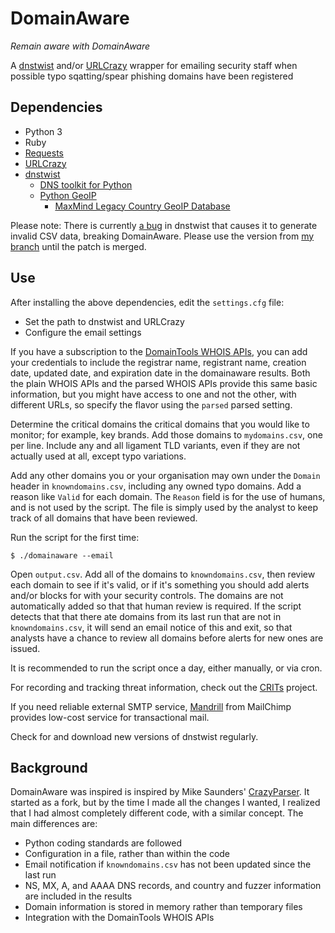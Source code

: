 # DomainAware
 *Remain aware with DomainAware*

A [dnstwist](https://github.com/elceef/dnstwist) and/or [URLCrazy](http://www.morningstarsecurity.com/research/urlcrazy)
wrapper for emailing security staff when possible typo sqatting/spear phishing domains have been registered

## Dependencies

- Python 3
- Ruby
- [Requests](https://pypi.python.org/pypi/requests/)
- [URLCrazy](http://www.morningstarsecurity.com/research/urlcrazy)
- [dnstwist](https://github.com/seanthegeek/dnstwist/tree/patch-1)
  - [DNS toolkit for Python](https://pypi.python.org/pypi/dnspython)
  - [Python GeoIP](https://pypi.python.org/pypi/GeoIP/)
    - [MaxMind Legacy Country GeoIP Database](https://dev.maxmind.com/geoip/legacy/install/country/)

Please note: There is currently [a bug](https://github.com/elceef/dnstwist/pull/27) in dnstwist that causes it to generate invalid CSV data, breaking DomainAware.
Please use the version from [my branch](https://github.com/seanthegeek/dnstwist/tree/patch-1) until the patch is merged.

## Use

After installing the above dependencies, edit the `settings.cfg` file:

- Set the path to dnstwist and URLCrazy
- Configure the email settings

If you have a subscription to the 
[DomainTools WHOIS APIs](https://www.domaintools.com/products/api-integration/pricing/), you can add your credentials to
include the registrar name, registrant name, creation date, updated date, and expiration date in the domainaware
results. Both the plain WHOIS APIs and the parsed WHOIS APIs provide this same basic information, but you might have 
access to one and not the other, with different URLs, so specify the flavor using the `parsed` parsed setting.

Determine the critical domains the critical domains that you would like to monitor; for example, key brands.
Add those domains to `mydomains.csv`, one per line. Include any and all ligament TLD variants, even if they are not
actually used at all, except typo variations.

Add any other domains you or your organisation may own under the `Domain` header in `knowndomains.csv`, including any 
owned typo domains. Add a reason like `Valid` for each domain. The `Reason` field is for the use of humans, and is not 
used by the script. The file is simply used by the analyst to keep track of all domains that have been reviewed.

Run the script for the first time:

    $ ./domainaware --email

Open `output.csv`. Add all of the domains to `knowndomains.csv`, then review each domain to see if it's valid, or 
if it's something you should add alerts and/or blocks for with your security controls. The domains are not automatically
added so that that human review is required. If the script detects that that there ate domains from its last run that 
are not in `knowndomains.csv`, it will send an email notice of this and exit, so that analysts have a chance to review
all domains before alerts for new ones are issued.

It is recommended to run the script once a day, either manually, or via cron. 

For recording and tracking threat information, check out the [CRITs](https://github.com/crits/crits) project.

If you need reliable external SMTP service, [Mandrill](https://www.mandrill.com/) from MailChimp 
provides low-cost service for transactional mail.

Check for and download new versions of dnstwist regularly.

## Background

DomainAware was inspired is inspired by Mike Saunders' [CrazyParser](https://github.com/hardwaterhacker/CrazyParser).
It started as a fork, but by the time I made all the changes I wanted, I realized that I had almost completely different
code, with a similar concept. The main differences are:

- Python coding standards are followed
- Configuration in a file, rather than within the code
- Email notification if `knowndomains.csv` has not been updated since the last run 
- NS, MX, A, and AAAA DNS records, and country and fuzzer information are included in the results
- Domain information is stored in memory rather than temporary files
- Integration with the DomainTools WHOIS APIs
